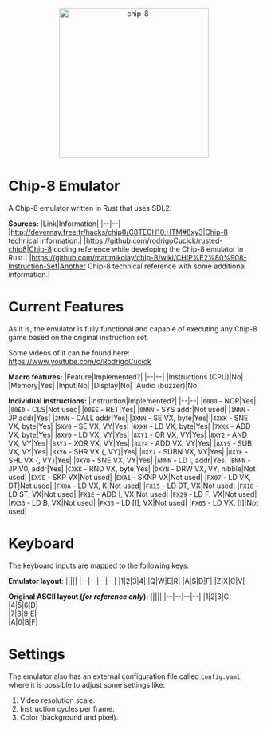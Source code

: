 <div align="center">
  <img
    alt="chip-8"
    src="https://csdb.dk/gfx/releases/17000/17306.png"
    height="300px"
  />
</div>

# Chip-8 Emulator

A Chip-8 emulator written in Rust that uses SDL2.

__Sources:__
|Link|Information|
|--|--|
|http://devernay.free.fr/hacks/chip8/C8TECH10.HTM#8xy3|Chip-8 technical information.|
|https://github.com/rodrigoCucick/rusted-chip8|Chip-8 coding reference while developing the Chip-8 emulator in Rust.|
|https://github.com/mattmikolay/chip-8/wiki/CHIP%E2%80%908-Instruction-Set|Another Chip-8 technical reference with some
additional information.|

# Current Features

As it is, the emulator is fully functional and capable of executing any Chip-8 game based on the original instruction
set.

Some videos of it can be found here: https://www.youtube.com/c/RodrigoCucick

__Macro features:__
|Feature|Implemented?|
|--|--|
|Instructions (CPU)|No|
|Memory|Yes|
|Input|No|
|Display|No|
|Audio (buzzer)|No|

__Individual instructions:__
|Instruction|Implemented?|
|--|--|
|`0000` - NOP|Yes|
|`00E0` - CLS|Not used|
|`00EE` - RET|Yes|
|`0NNN` - SYS addr|Not used|
|`1NNN` - JP addr|Yes|
|`2NNN` - CALL addr|Yes|
|`3XNN` - SE VX, byte|Yes|
|`4XKK` - SNE VX, byte|Yes|
|`5XY0` - SE VX, VY|Yes|
|`6XKK` - LD VX, byte|Yes|
|`7XKK` - ADD VX, byte|Yes|
|`8XY0` - LD VX, VY|Yes|
|`8XY1` - OR VX, VY|Yes|
|`8XY2` - AND VX, VY|Yes|
|`8XY3` - XOR VX, VY|Yes|
|`8XY4` - ADD VX, VY|Yes|
|`8XY5` - SUB VX, VY|Yes|
|`8XY6` - SHR VX {, VY}|Yes|
|`8XY7` - SUBN VX, VY|Yes|
|`8XYE` - SHL VX {, VY}|Yes|
|`9XY0` - SNE VX, VY|Yes|
|`ANNN` - LD I, addr|Yes|
|`BNNN` - JP V0, addr|Yes|
|`CXKK` - RND VX, byte|Yes|
|`DXYN` - DRW VX, VY, nibble|Not used|
|`EX9E` - SKP VX|Not used|
|`EXA1` - SKNP VX|Not used|
|`FX07` - LD VX, DT|Not used|
|`FX0A` - LD VX, K|Not used|
|`FX15` - LD DT, VX|Not used|
|`FX18` - LD ST, VX|Not used|
|`FX1E` - ADD I, VX|Not used|
|`FX29` - LD F, VX|Not used|
|`FX33` - LD B, VX|Not used|
|`FX55` - LD [I], VX|Not used|
|`FX65` - LD VX, [I]|Not used|

# Keyboard

The keyboard inputs are mapped to the following keys:

__Emulator layout__:
|||||
|--|--|--|--|
|1|2|3|4|
|Q|W|E|R|
|A|S|D|F|
|Z|X|C|V|

__Original ASCII layout (_for reference only_):__
|||||
|--|--|--|--|
|1|2|3|C|   
|4|5|6|D|   
|7|8|9|E|   
|A|0|B|F|

# Settings

The emulator also has an external configuration file called `config.yaml`, where it is possible to adjust some settings
like:

1. Video resolution scale.
2. Instruction cycles per frame.
3. Color (background and pixel).
